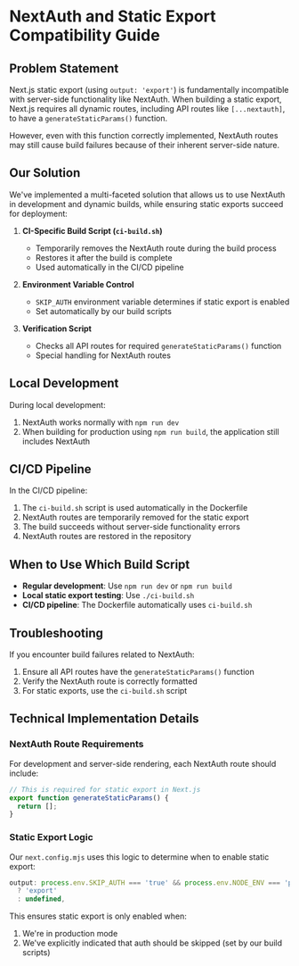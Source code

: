 # NextAuth and Static Export Compatibility Guide

## Problem Statement

Next.js static export (using `output: 'export'`) is fundamentally incompatible with server-side functionality like NextAuth. When building a static export, Next.js requires all dynamic routes, including API routes like `[...nextauth]`, to have a `generateStaticParams()` function.

However, even with this function correctly implemented, NextAuth routes may still cause build failures because of their inherent server-side nature.

## Our Solution

We've implemented a multi-faceted solution that allows us to use NextAuth in development and dynamic builds, while ensuring static exports succeed for deployment:

1. **CI-Specific Build Script (`ci-build.sh`)**
   - Temporarily removes the NextAuth route during the build process
   - Restores it after the build is complete
   - Used automatically in the CI/CD pipeline

2. **Environment Variable Control**
   - `SKIP_AUTH` environment variable determines if static export is enabled
   - Set automatically by our build scripts

3. **Verification Script**
   - Checks all API routes for required `generateStaticParams()` function
   - Special handling for NextAuth routes

## Local Development

During local development:

1. NextAuth works normally with `npm run dev`
2. When building for production using `npm run build`, the application still includes NextAuth

## CI/CD Pipeline

In the CI/CD pipeline:

1. The `ci-build.sh` script is used automatically in the Dockerfile
2. NextAuth routes are temporarily removed for the static export
3. The build succeeds without server-side functionality errors
4. NextAuth routes are restored in the repository

## When to Use Which Build Script

- **Regular development**: Use `npm run dev` or `npm run build`
- **Local static export testing**: Use `./ci-build.sh`
- **CI/CD pipeline**: The Dockerfile automatically uses `ci-build.sh`

## Troubleshooting

If you encounter build failures related to NextAuth:

1. Ensure all API routes have the `generateStaticParams()` function
2. Verify the NextAuth route is correctly formatted
3. For static exports, use the `ci-build.sh` script

## Technical Implementation Details

### NextAuth Route Requirements

For development and server-side rendering, each NextAuth route should include:

```typescript
// This is required for static export in Next.js
export function generateStaticParams() {
  return [];
}
```

### Static Export Logic

Our `next.config.mjs` uses this logic to determine when to enable static export:

```javascript
output: process.env.SKIP_AUTH === 'true' && process.env.NODE_ENV === 'production' 
  ? 'export' 
  : undefined,
```

This ensures static export is only enabled when:
1. We're in production mode
2. We've explicitly indicated that auth should be skipped (set by our build scripts) 